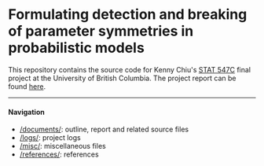 # Formulating detection and breaking of parameter symmetries in probabilistic models

This repository contains the source code for Kenny Chiu's [STAT 547C](https://ben-br.github.io/stat-547c-fall-2019/) final project at the University of British Columbia. The project report can be found [here](https://github.com/chiukenny/kc-stat547c/blob/master/documents/report/main.pdf).

---
#### Navigation

* [/documents/](https://github.com/chiukenny/kc-stat547c/tree/master/documents): outline, report and related source files
* [/logs/](https://github.com/chiukenny/kc-stat547c/tree/master/logs): project logs
* [/misc/](https://github.com/chiukenny/kc-stat547c/tree/master/misc): miscellaneous files
* [/references/](https://github.com/chiukenny/kc-stat547c/tree/master/references): references